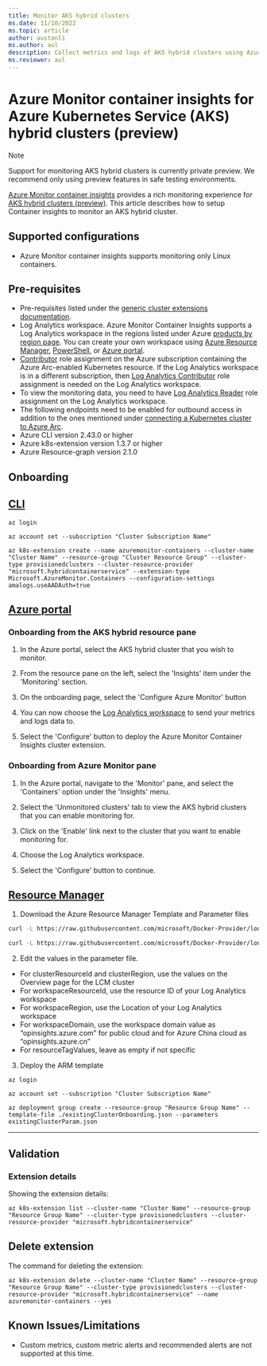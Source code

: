```yaml
---
title: Monitor AKS hybrid clusters
ms.date: 11/10/2022
ms.topic: article
author: austonli
ms.author: aul
description: Collect metrics and logs of AKS hybrid clusters using Azure Monitor.
ms.reviewer: aul
---
```


# Azure Monitor container insights for Azure Kubernetes Service (AKS) hybrid clusters (preview)

>[!NOTE]
>Support for monitoring AKS hybrid clusters is currently private preview. We recommend only using preview features in safe testing environments.

[Azure Monitor container insights](./container-insights-overview.md) provides a rich monitoring experience for [AKS hybrid clusters (preview)](https://learn.microsoft.com/azure/aks/hybrid/aks-hybrid-options-overview). This article describes how to setup Container insights to monitor an AKS hybrid cluster.



## Supported configurations

- Azure Monitor container insights supports monitoring only Linux containers.

## Pre-requisites

- Pre-requisites listed under the [generic cluster extensions documentation](../../azure-arc/kubernetes/extensions.md#prerequisites).
- Log Analytics workspace. Azure Monitor Container Insights supports a Log Analytics workspace in the regions listed under Azure [products by region page](https://azure.microsoft.com/global-infrastructure/services/?regions=all&products=monitor). You can create your own workspace using [Azure Resource Manager](../logs/resource-manager-workspace.md), [PowerShell](../logs/powershell-workspace-configuration.md), or [Azure portal](../logs/quick-create-workspace.md).
- [Contributor](../../role-based-access-control/built-in-roles.md#contributor) role assignment on the Azure subscription containing the Azure Arc-enabled Kubernetes resource. If the Log Analytics workspace is in a different subscription, then [Log Analytics Contributor](../logs/manage-access.md#azure-rbac) role assignment is needed on the Log Analytics workspace.
- To view the monitoring data, you need to have [Log Analytics Reader](../logs/manage-access.md#azure-rbac) role assignment on the Log Analytics workspace.
- The following endpoints need to be enabled for outbound access in addition to the ones mentioned under [connecting a Kubernetes cluster to Azure Arc](../../azure-arc/kubernetes/quickstart-connect-cluster.md#meet-network-requirements).
- Azure CLI version 2.43.0 or higher
- Azure k8s-extension version 1.3.7 or higher
- Azure Resource-graph version 2.1.0

## Onboarding

## [CLI](#tab/create-cli)

```acli
az login

az account set --subscription "Cluster Subscription Name"

az k8s-extension create --name azuremonitor-containers --cluster-name "Cluster Name" --resource-group "Cluster Resource Group" --cluster-type provisionedclusters --cluster-resource-provider "microsoft.hybridcontainerservice" --extension-type Microsoft.AzureMonitor.Containers --configuration-settings amalogs.useAADAuth=true
```
## [Azure portal](#tab/create-portal)

### Onboarding from the AKS hybrid resource pane

1. In the Azure portal, select the AKS hybrid cluster that you wish to monitor.

2. From the resource pane on the left, select the 'Insights' item under the 'Monitoring' section.

3. On the onboarding page, select the 'Configure Azure Monitor' button

4. You can now choose the [Log Analytics workspace](../logs/quick-create-workspace.md) to send your metrics and logs data to.

5. Select the 'Configure' button to deploy the Azure Monitor Container Insights cluster extension.

### Onboarding from Azure Monitor pane

1. In the Azure portal, navigate to the 'Monitor' pane, and select the 'Containers' option under the 'Insights' menu.

2. Select the 'Unmonitored clusters' tab to view the AKS hybrid clusters that you can enable monitoring for.

3. Click on the 'Enable' link next to the cluster that you want to enable monitoring for.

4. Choose the Log Analytics workspace. 

5. Select the 'Configure' button to continue.


## [Resource Manager](#tab/create-arm)

1. Download the Azure Resource Manager Template and Parameter files

```bash
curl -L https://raw.githubusercontent.com/microsoft/Docker-Provider/longw/lcm-private-preview/scripts/onboarding/templates/arc-k8s-extension-provisionedcluster-msi-auth/existingClusterOnboarding.json -o existingClusterOnboarding.json
```

```bash
curl -L https://raw.githubusercontent.com/microsoft/Docker-Provider/longw/lcm-private-preview/scripts/onboarding/templates/arc-k8s-extension-provisionedcluster-msi-auth/existingClusterParam.json -o existingClusterParam.json
```

2. Edit the values in the parameter file.

  - For clusterResourceId and clusterRegion, use the values on the Overview page for the LCM cluster
  - For workspaceResourceId, use the resource ID of your Log Analytics workspace
  - For workspaceRegion, use the Location of your Log Analytics workspace
  - For workspaceDomain, use the workspace domain value as “opinsights.azure.com” for public cloud and for Azure China cloud as “opinsights.azure.cn”
  - For resourceTagValues, leave as empty if not specific

3. Deploy the ARM template

```azurecli
az login

az account set --subscription "Cluster Subscription Name"

az deployment group create --resource-group "Resource Group Name" --template-file ./existingClusterOnboarding.json --parameters existingClusterParam.json
```
---

## Validation

### Extension details

Showing the extension details:

```azcli
az k8s-extension list --cluster-name "Cluster Name" --resource-group "Resource Group Name" --cluster-type provisionedclusters --cluster-resource-provider "microsoft.hybridcontainerservice"
```


## Delete extension

The command for deleting the extension:

```azcli
az k8s-extension delete --cluster-name "Cluster Name" --resource-group "Resource Group Name" --cluster-type provisionedclusters --cluster-resource-provider "microsoft.hybridcontainerservice" --name azuremonitor-containers --yes
```

## Known Issues/Limitations

- Custom metrics, custom metric alerts and recommended alerts are not supported at this time.
